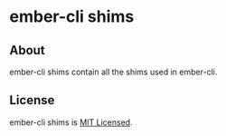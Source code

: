 ember-cli shims
===========

About
-----

ember-cli shims contain all the shims used in ember-cli.

License
-------

ember-cli shims is [MIT Licensed](https://github.com/stefanpenner/ember-cli-shims/blob/master/LICENSE.md).